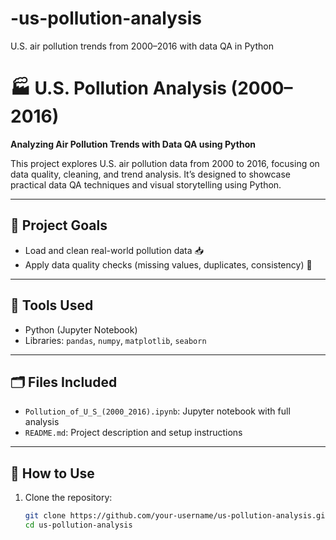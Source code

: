 # -us-pollution-analysis
U.S. air pollution trends from 2000–2016 with data QA in Python
# 🏭 U.S. Pollution Analysis (2000–2016)

**Analyzing Air Pollution Trends with Data QA using Python**

This project explores U.S. air pollution data from 2000 to 2016, focusing on data quality, cleaning, and trend analysis. It’s designed to showcase practical data QA techniques and visual storytelling using Python.

---

## 📌 Project Goals

- Load and clean real-world pollution data 📥
- Apply data quality checks (missing values, duplicates, consistency) 🧹

---

## 🧰 Tools Used

- Python (Jupyter Notebook)
- Libraries: `pandas`, `numpy`, `matplotlib`, `seaborn`

---

## 🗂️ Files Included

- `Pollution_of_U_S_(2000_2016).ipynb`: Jupyter notebook with full analysis
- `README.md`: Project description and setup instructions

---

## 🚀 How to Use

1. Clone the repository:
   ```bash
   git clone https://github.com/your-username/us-pollution-analysis.git
   cd us-pollution-analysis

